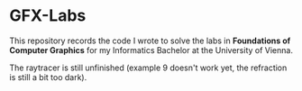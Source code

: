 # GFX-Labs

This repository records the code I wrote to solve the labs in **Foundations of Computer Graphics** for my Informatics Bachelor at the University of Vienna.

The raytracer is still unfinished (example 9 doesn't work yet, the refraction is still a bit too dark).